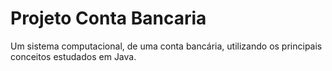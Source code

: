 # Projeto Conta Bancaria
Um sistema computacional, de uma conta bancária, utilizando os principais conceitos estudados em Java.
